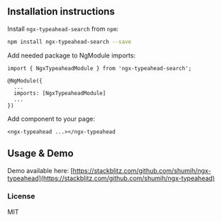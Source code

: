 ## Installation instructions

Install `ngx-typeahead-search` from `npm`:

```bash
npm install ngx-typeahead-search --save
```

Add needed package to NgModule imports:

```
import { NgxTypeaheadModule } from 'ngx-typeahead-search';

@NgModule({
  ...
  imports: [NgxTypeaheadModule]
  ...
})
```

Add component to your page:

```
<ngx-typeahead ...></ngx-typeahead
```

## Usage & Demo

Demo available here:
[https://stackblitz.com/github.com/shumih/ngx-typeahead](https://stackblitz.com/github.com/shumih/ngx-typeahead)

### License

MIT
